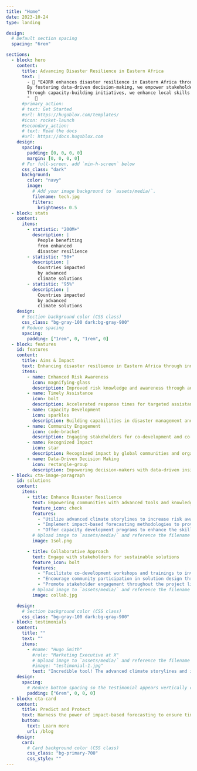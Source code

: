 ```yaml
---
title: "Home"
date: 2023-10-24
type: landing

design:
  # Default section spacing
  spacing: "6rem"

sections:
  - block: hero
    content:
      title: Advancing Disaster Resilience in Eastern Africa
      text: |
        - 🧱 "E4DRR enhances disaster resilience in Eastern Africa through advanced climate storylines and impact-based forecasting. Our project accelerates targeted assistance for fragile and crisis-affected communities, benefiting over 200 million people by 2026. 
        By fostering data-driven decision-making, we empower stakeholders to effectively manage and mitigate disaster risks, ensuring a more resilient and prepared future for the region.
        Through capacity-building initiatives, we enhance local skills and knowledge, enabling more coordinated and efficient disaster response strategies.
        "  🧱
      #primary_action:
      # text: Get Started
      #url: https://hugoblox.com/templates/
      #icon: rocket-launch
      #secondary_action:
      # text: Read the docs
      #url: https://docs.hugoblox.com
    design:
      spacing:
        padding: [0, 0, 0, 0]
        margin: [0, 0, 0, 0]
      # For full-screen, add `min-h-screen` below
      css_class: "dark"
      background:
        color: "navy"
        image:
          # Add your image background to `assets/media/`.
          filename: tech.jpg
          filters:
            brightness: 0.5
  - block: stats
    content:
      items:
        - statistic: "200M+"
          description: |
            People benefiting  
            from enhanced  
            disaster resilience
        - statistic: "50+"
          description: |
            Countries impacted  
            by advanced  
            climate solutions
        - statistic: "95%"
          description: |
            Countries impacted  
            by advanced  
            climate solutions
    design:
      # Section background color (CSS class)
      css_class: "bg-gray-100 dark:bg-gray-900"
      # Reduce spacing
      spacing:
        padding: ["1rem", 0, "1rem", 0]
  - block: features
    id: features
    content:
      title: Aims & Impact
      text: Enhancing disaster resilience in Eastern Africa through innovative solutions 🌍
      items:
        - name: Enhanced Risk Awareness
          icon: magnifying-glass
          description: Improved risk knowledge and awareness through advanced climate storylines and impact-based forecasting.
        - name: Timely Assistance
          icon: bolt
          description: Accelerated response times for targeted assistance to vulnerable communities..
        - name: Capacity Development
          icon: sparkles
          description: Building capabilities in disaster management and decision-making through training and workshops.
        - name: Community Engagement
          icon: code-bracket
          description: Engaging stakeholders for co-development and co-production of solutions for disaster resilience.
        - name: Recognized Impact
          icon: star
          description: Recognized impact by global communities and organizations, supporting sustainable development goals.
        - name: Data-Driven Decision Making
          icon: rectangle-group
          description: Empowering decision-makers with data-driven insights for effective disaster management and response strategies.
  - block: cta-image-paragraph
    id: solutions
    content:
      items:
        - title: Enhance Disaster Resilience
          text: Empowering communities with advanced tools and knowledge
          feature_icon: check
          features:
            - "Utilize advanced climate storylines to increase risk awareness among communities, enabling them to better understand and prepare   for potential hazards."
            - "Implement impact-based forecasting methodologies to provide timely and accurate information for disaster response efforts, ensuring    resources are allocated effectively."
            - "Offer capacity development programs to enhance the skills and knowledge of stakeholders involved in disaster management, enabling more efficient and coordinated response strategies."
          # Upload image to `assets/media/` and reference the filename here
          image: 1sol.png

        - title: Collaborative Approach
          text: Engage with stakeholders for sustainable solutions
          feature_icon: bolt
          features:
            - "Facilitate co-development workshops and trainings to involve stakeholders in the design and implementation of disaster resilience solutions, ensuring their needs and perspectives are considered."
            - "Encourage community participation in solution design through engagement activities and feedback mechanisms, fostering a sense of ownership and empowerment among local communities."
            - "Promote stakeholder engagement throughout the project lifecycle to foster partnerships and collaboration, maximizing the impact and sustainability of implemented solutions."
          # Upload image to `assets/media/` and reference the filename here
          image: collab.jpg

    design:
      # Section background color (CSS class)
      css_class: "bg-gray-100 dark:bg-gray-900"
  - block: testimonials
    content:
      title: ""
      text: ""
      items:
        - #name: "Hugo Smith"
          #role: "Marketing Executive at X"
          # Upload image to `assets/media/` and reference the filename here
          #image: "testimonial-1.jpg"
          text: "Incredible tool! The advanced climate storylines and impact-based forecasting have revolutionized our disaster preparedness, making our community safer and more resilient."
    design:
      spacing:
        # Reduce bottom spacing so the testimonial appears vertically centered between sections
        padding: ["6rem", 0, 0, 0]
  - block: cta-card
    content:
      title: Predict and Protect
      text: Harness the power of impact-based forecasting to ensure timely and accurate disaster response, safeguarding vulnerable populations.
      button:
        text: Learn more
        url: /blog
    design:
      card:
        # Card background color (CSS class)
        css_class: "bg-primary-700"
        css_style: ""
---
```

